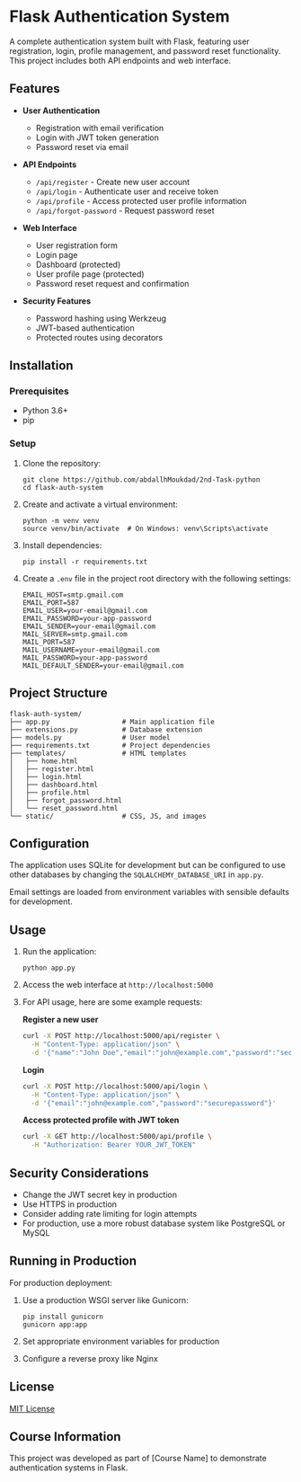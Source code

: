 # Flask Authentication System

A complete authentication system built with Flask, featuring user registration, login, profile management, and password reset functionality. This project includes both API endpoints and web interface.

## Features

- **User Authentication**

  - Registration with email verification
  - Login with JWT token generation
  - Password reset via email

- **API Endpoints**

  - `/api/register` - Create new user account
  - `/api/login` - Authenticate user and receive token
  - `/api/profile` - Access protected user profile information
  - `/api/forgot-password` - Request password reset

- **Web Interface**

  - User registration form
  - Login page
  - Dashboard (protected)
  - User profile page (protected)
  - Password reset request and confirmation

- **Security Features**
  - Password hashing using Werkzeug
  - JWT-based authentication
  - Protected routes using decorators

## Installation

### Prerequisites

- Python 3.6+
- pip

### Setup

1. Clone the repository:

   ```
   git clone https://github.com/abdallhMoukdad/2nd-Task-python
   cd flask-auth-system
   ```

2. Create and activate a virtual environment:

   ```
   python -m venv venv
   source venv/bin/activate  # On Windows: venv\Scripts\activate
   ```

3. Install dependencies:

   ```
   pip install -r requirements.txt
   ```

4. Create a `.env` file in the project root directory with the following settings:
   ```
   EMAIL_HOST=smtp.gmail.com
   EMAIL_PORT=587
   EMAIL_USER=your-email@gmail.com
   EMAIL_PASSWORD=your-app-password
   EMAIL_SENDER=your-email@gmail.com
   MAIL_SERVER=smtp.gmail.com
   MAIL_PORT=587
   MAIL_USERNAME=your-email@gmail.com
   MAIL_PASSWORD=your-app-password
   MAIL_DEFAULT_SENDER=your-email@gmail.com
   ```

## Project Structure

```
flask-auth-system/
├── app.py                  # Main application file
├── extensions.py           # Database extension
├── models.py               # User model
├── requirements.txt        # Project dependencies
├── templates/              # HTML templates
│   ├── home.html
│   ├── register.html
│   ├── login.html
│   ├── dashboard.html
│   ├── profile.html
│   ├── forgot_password.html
│   └── reset_password.html
└── static/                 # CSS, JS, and images
```

## Configuration

The application uses SQLite for development but can be configured to use other databases by changing the `SQLALCHEMY_DATABASE_URI` in `app.py`.

Email settings are loaded from environment variables with sensible defaults for development.

## Usage

1. Run the application:

   ```
   python app.py
   ```

2. Access the web interface at `http://localhost:5000`

3. For API usage, here are some example requests:

   **Register a new user**

   ```bash
   curl -X POST http://localhost:5000/api/register \
     -H "Content-Type: application/json" \
     -d '{"name":"John Doe","email":"john@example.com","password":"securepassword"}'
   ```

   **Login**

   ```bash
   curl -X POST http://localhost:5000/api/login \
     -H "Content-Type: application/json" \
     -d '{"email":"john@example.com","password":"securepassword"}'
   ```

   **Access protected profile with JWT token**

   ```bash
   curl -X GET http://localhost:5000/api/profile \
     -H "Authorization: Bearer YOUR_JWT_TOKEN"
   ```

## Security Considerations

- Change the JWT secret key in production
- Use HTTPS in production
- Consider adding rate limiting for login attempts
- For production, use a more robust database system like PostgreSQL or MySQL

## Running in Production

For production deployment:

1. Use a production WSGI server like Gunicorn:

   ```
   pip install gunicorn
   gunicorn app:app
   ```

2. Set appropriate environment variables for production

3. Configure a reverse proxy like Nginx

## License

[MIT License](LICENSE)

## Course Information

This project was developed as part of [Course Name] to demonstrate authentication systems in Flask.

